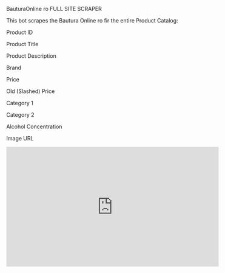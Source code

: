 BauturaOnline ro FULL SITE SCRAPER

This bot scrapes the Bautura Online ro fir the entire Product Catalog:

Product ID

Product Title
	
Product Description

Brand

Price

Old (Slashed) Price

Category 1

Category 2

Alcohol Concentration

Image URL


<iframe width="560" height="315" src="https://www.youtube.com/embed/vDmv6JDEEYg" frameborder="0" allow="accelerometer; autoplay; encrypted-media; gyroscope; picture-in-picture" allowfullscreen></iframe>

